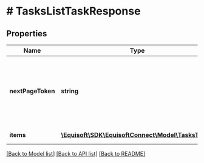# # TasksListTaskResponse

## Properties

Name | Type | Description | Notes
------------ | ------------- | ------------- | -------------
**nextPageToken** | **string** | Opaque token used to get the next page of the result. Omitted if no more results. | [optional]
**items** | [**\Equisoft\SDK\EquisoftConnect\Model\TasksTask[]**](TasksTask.md) | List of tasks. |

[[Back to Model list]](../../README.md#models) [[Back to API list]](../../README.md#endpoints) [[Back to README]](../../README.md)
